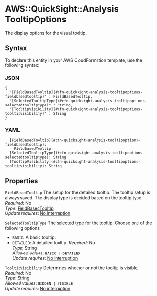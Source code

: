 # AWS::QuickSight::Analysis TooltipOptions<a name="aws-properties-quicksight-analysis-tooltipoptions"></a>

The display options for the visual tooltip\.

## Syntax<a name="aws-properties-quicksight-analysis-tooltipoptions-syntax"></a>

To declare this entity in your AWS CloudFormation template, use the following syntax:

### JSON<a name="aws-properties-quicksight-analysis-tooltipoptions-syntax.json"></a>

```
{
  "[FieldBasedTooltip](#cfn-quicksight-analysis-tooltipoptions-fieldbasedtooltip)" : FieldBasedTooltip,
  "[SelectedTooltipType](#cfn-quicksight-analysis-tooltipoptions-selectedtooltiptype)" : String,
  "[TooltipVisibility](#cfn-quicksight-analysis-tooltipoptions-tooltipvisibility)" : String
}
```

### YAML<a name="aws-properties-quicksight-analysis-tooltipoptions-syntax.yaml"></a>

```
  [FieldBasedTooltip](#cfn-quicksight-analysis-tooltipoptions-fieldbasedtooltip):
    FieldBasedTooltip
  [SelectedTooltipType](#cfn-quicksight-analysis-tooltipoptions-selectedtooltiptype): String
  [TooltipVisibility](#cfn-quicksight-analysis-tooltipoptions-tooltipvisibility): String
```

## Properties<a name="aws-properties-quicksight-analysis-tooltipoptions-properties"></a>

`FieldBasedTooltip` <a name="cfn-quicksight-analysis-tooltipoptions-fieldbasedtooltip"></a>
The setup for the detailed tooltip\. The tooltip setup is always saved\. The display type is decided based on the tooltip type\.  
_Required_: No  
_Type_: [FieldBasedTooltip](aws-properties-quicksight-analysis-fieldbasedtooltip.md)  
_Update requires_: [No interruption](https://docs.aws.amazon.com/AWSCloudFormation/latest/UserGuide/using-cfn-updating-stacks-update-behaviors.html#update-no-interrupt)

`SelectedTooltipType` <a name="cfn-quicksight-analysis-tooltipoptions-selectedtooltiptype"></a>
The selected type for the tooltip\. Choose one of the following options:

- `BASIC`: A basic tooltip\.
- `DETAILED`: A detailed tooltip\.
  _Required_: No  
  _Type_: String  
  _Allowed values_: `BASIC | DETAILED`  
  _Update requires_: [No interruption](https://docs.aws.amazon.com/AWSCloudFormation/latest/UserGuide/using-cfn-updating-stacks-update-behaviors.html#update-no-interrupt)

`TooltipVisibility` <a name="cfn-quicksight-analysis-tooltipoptions-tooltipvisibility"></a>
Determines whether or not the tooltip is visible\.  
_Required_: No  
_Type_: String  
_Allowed values_: `HIDDEN | VISIBLE`  
_Update requires_: [No interruption](https://docs.aws.amazon.com/AWSCloudFormation/latest/UserGuide/using-cfn-updating-stacks-update-behaviors.html#update-no-interrupt)
